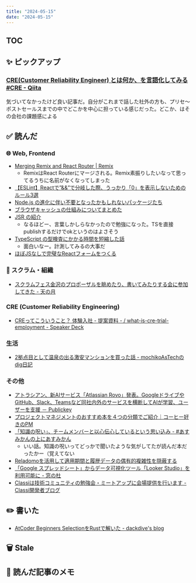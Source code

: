 ```yaml
---
title: "2024-05-15"
date: "2024-05-15"
---
```


## TOC

## ✨ ピックアップ

### [CRE(Customer Reliability Engineer) とは何か、を言語化してみる #CRE - Qiita](https://qiita.com/TakeshiNickOsanai/items/ba77abeff903a6803ae4)

気づいてなかったけど良い記事だ。自分がこれまで話した社外の方も、プリセ〜ポストセールスまでの中でどこかを中心に担っている感じだった。どこか、はその会社の課題感による

## ✅ 読んだ

<!-- 📝 : 下の方に内容メモあり -->

<!-- ### 🧠 LLM, ChatGPT -->

<!-- ### ☁︎ Salesforce -->

### 🌐 Web, Frontend

- [Merging Remix and React Router | Remix](https://remix.run/blog/merging-remix-and-react-router)
  - RemixはReact Routerにマージされる。Remix素振りしたいなって思ってるうちに名前がなくなってしまった
- [【ESLint】Reactで”&&”で分岐した際、うっかり「0」を表示しないためのルール3選](https://zenn.dev/manalink_dev/articles/eslint-react-expression)
- [Node.js の進化に伴い不要となったかもしれないパッケージたち](https://zenn.dev/morinokami/articles/npm-uninstall)
- [ブラウザキャッシュの仕組みについてまとめた](https://zenn.dev/mesi/articles/e218457fc6c52e)
- [JSR の紹介](https://kt3k.github.io/talk_jsr/#1)
  - なるほどー、言葉しかしらなかったので勉強になった。TSを直接publishするだけでokというのはよさそう
- [TypeScript の型検査にかかる時間を短縮した話](https://zenn.dev/knowledgework/articles/speedup-typecheck)
  - 面白いなー。計測してみるの大事だ
- [ほぼJSなしで完璧なReactフォームをつくる](https://zenn.dev/mylifeasjosh/articles/7cc0528fe61778)

<!-- ### 🦀 Rust, WebAssembly -->

### 🤝 スクラム・組織

- [スクラムフェス金沢のプロポーザルを眺めたり、書いてみたりする会に参加してきた - 天の月](https://aki-m.hatenadiary.com/entry/2024/04/25/232955)

### CRE (Customer Reliability Engineering)

- [CREってこういうこと？ 体験入社 - 提案資料 - / what-is-cre-trial-employment - Speaker Deck](https://speakerdeck.com/shinden/what-is-cre-trial-employment)

### 生活

- [2拠点目として温泉の出る激安マンションを買った話 - mochikoAsTechのdig日記](https://mochikoastech.hatenablog.com/entry/2024/05/05/131125)

### その他

- [アトラシアン、新AIサービス「Atlassian Rovo」発表。GoogleドライブやGitHub、Slack、Teamsなど同社内外のサービスを横断してAIが学習、ユーザーを支援 － Publickey](https://www.publickey1.jp/blog/24/aiatlassian_rovogooglegithubslackteamsai.html)
- [プロジェクトマネジメントのおすすめ本を４つの分類でご紹介｜コーヒー好きのPM](https://note.com/pgsepm/n/n25a19c8e5c17?sub_rt=share_h)
- [「知識の呪い」、チームメンバーと以心伝心しているという思い込み - #あすみかんの上にあすみかん](https://asumikam.com/entry/2024/04/30/230301)
  - いい話。知識の呪いってどっかで聞いたような気がしてたが読んだ本だったかー（覚えてない
- [Reladomoを活用して適用期間と履歴データの偶有的複雑性を隠蔽する](https://zenn.dev/loglass/articles/7e431053758479)
- [「Google スプレッドシート」からデータ可視化ツール「Looker Studio」を利用可能に - 窓の杜](https://forest.watch.impress.co.jp/docs/news/1588382.html)
- [Classiは技術コミュニティの勉強会・ミートアップに会場提供を行います - Classi開発者ブログ](https://tech.classi.jp/entry/2024/05/01/100000)


## ✏️ 書いた

- [AtCoder Beginners SelectionをRustで解いた - dackdive's blog](https://dackdive.hateblo.jp/entry/2024/05/14/220907)

## 🗑 Stale

## 📝 読んだ記事のメモ
